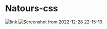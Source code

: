 # Natours-css

![link](https://css-nat.netlify.app)
![Screenshot from 2022-12-28 22-15-13](https://user-images.githubusercontent.com/67459221/209872987-eb9d27aa-37ef-4156-876c-222e12897b98.png)
